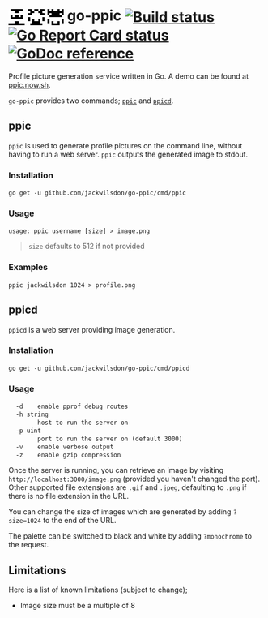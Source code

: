 # <img src="./assets/go-ppic.png" width="32" height="32" valign="middle" title="go-ppic example"> <img src="./assets/hello-world.png" width="32" height="32" valign="middle" title="go-ppic hello-world example"> <img src="./assets/jackwilsdon.png" width="32" height="32" valign="middle" title="go-ppic jackwilsdon example"> go-ppic <a href="https://travis-ci.com/jackwilsdon/go-ppic" title="Build status"><img src="https://img.shields.io/travis/com/jackwilsdon/go-ppic.svg" valign="middle" title="Build status"></a> <a href="https://goreportcard.com/report/github.com/jackwilsdon/go-ppic" title="Go Report Card"><img src="https://goreportcard.com/badge/github.com/jackwilsdon/go-ppic" valign="middle" title="Go Report Card status"></a> <a href="https://godoc.org/github.com/jackwilsdon/go-ppic" title="GoDoc reference"><img src="https://godoc.org/github.com/jackwilsdon/go-ppic?status.svg" valign="middle" title="GoDoc reference"></a>

Profile picture generation service written in Go. A demo can be found at [ppic.now.sh](https://ppic.now.sh/hello).

`go-ppic` provides two commands; [`ppic`](#ppic) and [`ppicd`](#ppicd).

## ppic

`ppic` is used to generate profile pictures on the command line, without having to run a web server. `ppic` outputs the generated image to stdout.

### Installation

```Shell
go get -u github.com/jackwilsdon/go-ppic/cmd/ppic
```

### Usage

```Text
usage: ppic username [size] > image.png
```

> `size` defaults to 512 if not provided

### Examples

```Shell
ppic jackwilsdon 1024 > profile.png
```

## ppicd

`ppicd` is a web server providing image generation.

### Installation

```Shell
go get -u github.com/jackwilsdon/go-ppic/cmd/ppicd
```

### Usage

```Text
  -d	enable pprof debug routes
  -h string
    	host to run the server on
  -p uint
    	port to run the server on (default 3000)
  -v	enable verbose output
  -z	enable gzip compression
```

Once the server is running, you can retrieve an image by visiting `http://localhost:3000/image.png` (provided you haven't changed the port). Other supported file extensions are `.gif` and `.jpeg`, defaulting to `.png` if there is no file extension in the URL.

You can change the size of images which are generated by adding `?size=1024` to the end of the URL.

The palette can be switched to black and white by adding `?monochrome` to the request.

## Limitations

Here is a list of known limitations (subject to change);

* Image size must be a multiple of 8
